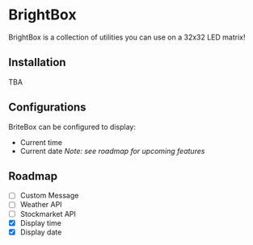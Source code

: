 # BrightBox

BrightBox is a collection of utilities you can use on a 32x32 LED matrix!

## Installation

TBA

## Configurations
BriteBox can be configured to display:
- Current time
- Current date
*Note: see roadmap for upcoming features*

## Roadmap
- [ ] Custom Message
- [ ] Weather API
- [ ] Stockmarket API
- [x] Display time
- [x] Display date
